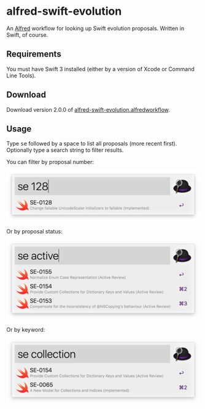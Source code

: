 # alfred-swift-evolution

An [Alfred] workflow for looking up Swift evolution proposals.
Written in Swift, of course.

[Alfred]: https://www.alfredapp.com

## Requirements

You must have Swift 3 installed (either by a version of Xcode or
Command Line Tools).

## Download

Download version 2.0.0 of [alfred-swift-evolution.alfredworkflow][download].

[download]: https://github.com/lorentey/alfred-swift-evolution/releases/download/v2.0.0/alfred-swift-evolution.alfredworkflow

## Usage

Type <kbd>se</kbd> followed by a space to list all proposals (more
recent first). Optionally type a search string to filter results.

You can filter by proposal number:

![Filter by number](screenshots/filter-number.png)

Or by proposal status:

![Filter by status](screenshots/filter-status.png)

Or by keyword:

![Filter by keyword](screenshots/filter-keyword.png)

